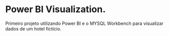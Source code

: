 # Power BI Visualization.

Primeiro projeto utilizando Power BI e o MYSQL Workbench para visualizar dados de um hotel fictício.
